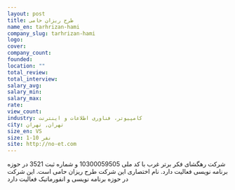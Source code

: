 ```yaml
---
layout: post
title: طرح ریزان حامی
name_en: tarhrizan-hami
company_slug: tarhrizan-hami
logo: 
cover: 
company_count:
founded:
location: ""
total_review: 
total_interview: 
salary_avg: 
salary_min: 
salary_max: 
rate: 
view_count: 
industry: کامپیوتر، فناوری اطلاعات و اینترنت
city: تهران, تهران
size_en: VS
size: 1-10 نفر
site: http://no-et.com
---
```


شرکت رهگشای فکر برتر غرب با کد ملی 10300059505 و شماره ثبت 3521 در حوزه برنامه نویسی فعالیت دارد. نام اختصاری این شرکت طرح ریزان حامی است. این شرکت در حوزه برنامه نویسی و انفورماتیک فعالیت دارد
